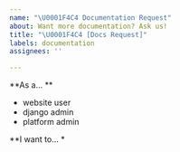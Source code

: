 ```yaml
---
name: "\U0001F4C4 Documentation Request"
about: Want more documentation? Ask us!
title: "\U0001F4C4 [Docs Request]"
labels: documentation
assignees: ''

---
```


<!-- This template will help you create a request for a documented user journey. To help us, we've templated this like a user journey itself -->

**As a... **
<!-- pick one -->
* website user
* django admin
* platform admin

**I want to... *
<!-- Describe the documentation you seek -->
